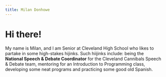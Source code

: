```yaml
---
title: Milan Donhowe
---
```



# Hi there!

My name is Milan, and I am Senior at Cleveland High School who likes to partake in some high-stakes hijinks.  Such hiijinks include: being the **National Speech & Debate Coordinator** for the Cleveland Cannibals Speech & Debate team, mentoring for an Introduction to Programming class, developing some neat programs and practicing some good old Spanish.

